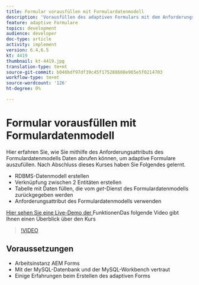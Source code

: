 ```yaml
---
title: Formular vorausfüllen mit Formulardatenmodell
description: 'Vorausfüllen des adaptiven Formulars mit dem Anforderungsattribut des Formulardatenmodells '
feature: adaptive Formulare
topics: development
audience: developer
doc-type: article
activity: implement
version: 6.4,6.5
kt: 4419
thumbnail: kt-4419.jpg
translation-type: tm+mt
source-git-commit: b040bdf97df39c45f175288608e965e5f0214703
workflow-type: tm+mt
source-wordcount: '126'
ht-degree: 0%

---
```



# Formular vorausfüllen mit Formulardatenmodell

Hier erfahren Sie, wie Sie mithilfe des Anforderungsattributs des Formulardatenmodells Daten abrufen können, um adaptive Formulare auszufüllen.
Nach Abschluss dieses Kurses haben Sie Folgendes gelernt.

* RDBMS-Datenmodell erstellen
* Verknüpfung zwischen 2 Entitäten erstellen
* Tabelle mit Daten füllen, die vom _get_-Dienst des Formulardatenmodells zurückgegeben werden
* Anforderungsattribut des Formulardatenmodells verwenden


[Hier sehen Sie eine Live-Demo der ](https://forms.enablementadobe.com/content/dam/formsanddocuments/fdmwithrequestparameterinurl/jcr:content?wcmmode=disabled&amp;empID=207)
FunktionenDas folgende Video gibt Ihnen einen Überblick über den Kurs
>[!VIDEO](https://video.tv.adobe.com/v/36387/quality=9)

## Voraussetzungen

* Arbeitsinstanz AEM Forms
* Mit der MySQL-Datenbank und der MySQL-Workbench vertraut
* Einige Erfahrungen beim Erstellen des adaptiven Forms

